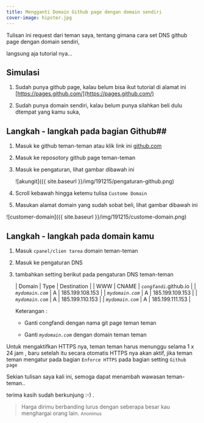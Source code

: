 ```yaml
---
title: Mengganti Domain Github page dengan domain sendiri
cover-image: hipster.jpg
---
```


Tulisan ini request dari teman saya, tentang gimana cara set DNS github page dengan domain sendiri,

langsung aja tutorial nya...
<!--more-->

## Simulasi ##

1. Sudah punya github page, kalau belum bisa ikut tutorial di alamat ini [https://pages.github.com/](https://pages.github.com/)

2. Sudah punya domain sendiri, kalau belum punya silahkan beli dulu dtempat yang kamu suka,


## Langkah - langkah  pada bagian Github##

1. Masuk ke github teman-teman atau klik link ini [github.com](github.com)

2. Masuk ke reposotory github page teman-teman

3. Masuk ke pengaturan, lihat gambar dibawah ini
   
   ![akungit]({{ site.baseurl }}/img/191215/pengaturan-github.png)

4. Scroll kebawah hingga ketemu tulisa `Custome Domain`

5. Masukan alamat domain yang sudah sobat beli, lihat gambar dibawah ini

  ![customer-domain]({{ site.baseurl }}/img/191215/custome-domain.png)


## Langkah - langkah pada domain kamu ##

1. Masuk `cpanel/clien tarea` domain teman-teman

2. Masuk ke pengaturan DNS

3. tambahkan setting berikut pada pengaturan DNS teman-teman

   |       Domain       |       Type       |         Destination        |
   |       WWW          |       CNAME      |   *`congfandi`*.github.io  |
   |  *`mydomain.com`*  |       A          |   185.199.108.153          |
   |  *`mydomain.com`*  |       A          |   185.199.109.153          |
   |  *`mydomain.com`*  |       A          |   185.199.110.153          |
   |  *`mydomain.com`*  |       A          |   185.199.111.153          |

   Keterangan : 
     
     - Ganti congfandi dengan nama git page teman teman
     
     - Ganti *`mydomain.com`* dengan domain teman teman

Untuk mengaktifkan HTTPS nya, teman teman harus menunggu selama 1 x 24 jam , baru setelah itu secara otomatis HTTPS nya akan aktif, jika teman teman mengatur pada bagian `Enforce HTTPS` pada bagian setting `Github page`


Sekian tulisan saya kali ini, semoga dapat menambah wawasan teman-teman..

terima kasih sudah berkunjung :-) .



>Harga dirimu berbanding lurus dengan seberapa besar kau menghargai orang lain. <small>Anonimus</small>